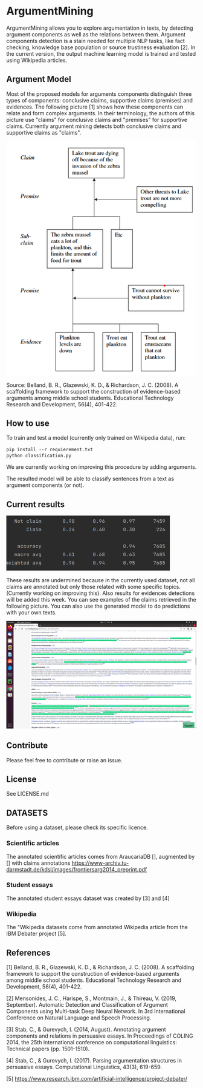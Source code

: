 # ArgumentMining

ArgumentMining allows you to explore argumentation in texts, by detecting argument components as well as the relations between them.
Argument components detection is a stain needed for multiple NLP tasks, like fact checking, knowledge base population or source trustiness evaluation [2].
In the current version, the output machine learning model is trained and tested using Wikipedia articles. 

## Argument Model
Most of the proposed models for arguments components distinguish three types of components: conclusive claims, supportive claims (premises) and evidences.
The following picture [1] shows how these components can relate and form complex arguments. In their terminology, the authors of this picture use "claims" for conclusive claims and "premises" for supportive claims.
Currently argument mining detects both conclusive claims and supportive claims as "claims".

![An argumention model by Belland & al](model.png)

Source: Belland, B. R., Glazewski, K. D., & Richardson, J. C. (2008). A scaffolding framework to support the construction of evidence-based arguments among middle school students. Educational Technology Research and Development, 56(4), 401-422.

## How to use
To train and test a model (currently only trained on Wikipedia data), run: 

    pip install --r requierement.txt
    python classification.py

We are currently working on improving this procedure by adding arguments.

The resulted model will be able to classify sentences from a text as argument components (or not).

## Current results
![results.png](results.png)

These results are undermined because in the currently used dataset, not all claims are annotated but only those related with some specific topics. (Currently working on improving this).
Also results for evidences detections will be added this week.
You can see examples of the claims retrieved in the following picture. You can also use the generated model to do predictions with your own texts.

![claim_example.png](claim_example.png)

## Contribute
Please feel free to contribute or raise an issue.

## License
See LICENSE.md

## DATASETS
Before using a dataset, please check its specific licence.

### Scientific articles
The annotated scientific articles comes from AraucariaDB [], augmented by [] with claims annotations
https://www-archiv.tu-darmstadt.de/kdsl/images/frontiersarg2014_preprint.pdf

### Student essays
The annotated student essays dataset was created by [3] and [4]

### Wikipedia
The "Wikipedia datasets come from annotated Wikipedia article from the IBM Debater project [5].

## References

[1] Belland, B. R., Glazewski, K. D., & Richardson, J. C. (2008). A scaffolding framework to support the construction of evidence-based arguments among middle school students. Educational Technology Research and Development, 56(4), 401-422.

[2] Mensonides, J. C., Harispe, S., Montmain, J., & Thireau, V. (2019, September). Automatic Detection and Classification of Argument Components using Multi-task Deep Neural Network. In 3rd International Conference on Natural Language and Speech Processing.

[3] Stab, C., & Gurevych, I. (2014, August). Annotating argument components and relations in persuasive essays. In Proceedings of COLING 2014, the 25th international conference on computational linguistics: Technical papers (pp. 1501-1510).

[4] Stab, C., & Gurevych, I. (2017). Parsing argumentation structures in persuasive essays. Computational Linguistics, 43(3), 619-659.

[5] https://www.research.ibm.com/artificial-intelligence/project-debater/


